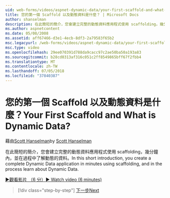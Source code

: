 ```yaml
---
uid: web-forms/videos/aspnet-dynamic-data/your-first-scaffold-and-what-is-dynamic-data
title: 您的第一個 Scaffold 以及動態資料是什麼？ | Microsoft Docs
author: shanselman
description: 在此簡短的簡介，您會建立完整的動態資料應用程式使用 scaffolding，幾分鐘內，並在過程中了解動態的資料。
ms.author: aspnetcontent
ms.date: 05/08/2008
ms.assetid: aff67466-d3e1-4ecb-8df3-2a79583f65b2
msc.legacyurl: /web-forms/videos/aspnet-dynamic-data/your-first-scaffold-and-what-is-dynamic-data
msc.type: video
ms.openlocfilehash: 29ee070391d788da9cacc97c2ae50ba50a193a83
ms.sourcegitcommit: b28cd0313af316c051c2ff8549865bff67f2fbb4
ms.translationtype: MT
ms.contentlocale: zh-TW
ms.lasthandoff: 07/05/2018
ms.locfileid: "37840387"
---
```

<a name="your-first-scaffold-and-what-is-dynamic-data"></a><span data-ttu-id="25843-104">您的第一個 Scaffold 以及動態資料是什麼？</span><span class="sxs-lookup"><span data-stu-id="25843-104">Your First Scaffold and What is Dynamic Data?</span></span>
====================
<span data-ttu-id="25843-105">藉由[Scott Hanselman](https://github.com/shanselman)</span><span class="sxs-lookup"><span data-stu-id="25843-105">by [Scott Hanselman](https://github.com/shanselman)</span></span>

<span data-ttu-id="25843-106">在此簡短的簡介，您會建立完整的動態資料應用程式使用 scaffolding，幾分鐘內，並在過程中了解動態的資料。</span><span class="sxs-lookup"><span data-stu-id="25843-106">In this short introduction, you create a complete Dynamic Data application in minutes using scaffolding, and in the process learn about Dynamic Data.</span></span>

[<span data-ttu-id="25843-107">&#9654;觀看影片 （6 分）</span><span class="sxs-lookup"><span data-stu-id="25843-107">&#9654; Watch video (6 minutes)</span></span>](https://channel9.msdn.com/Blogs/ASP-NET-Site-Videos/your-first-scaffold-and-what-is-dynamic-data)

> [!div class="step-by-step"]
> [<span data-ttu-id="25843-108">下一步</span><span class="sxs-lookup"><span data-stu-id="25843-108">Next</span></span>](how-do-i-enable-inline-gridview-editing.md)
